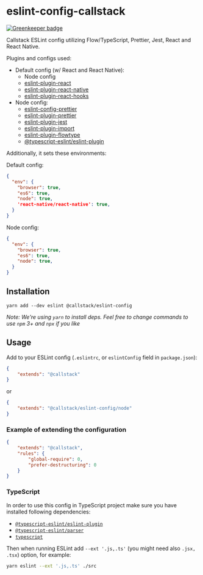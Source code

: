 # eslint-config-callstack

[![Greenkeeper badge](https://badges.greenkeeper.io/callstack/eslint-config-callstack.svg)](https://greenkeeper.io/)

Callstack ESLint config utilizing Flow/TypeScript, Prettier, Jest, React and React Native.

Plugins and configs used:
* Default config (w/ React and React Native):
  * Node config
  * [eslint-plugin-react](https://yarnpkg.com/en/package/eslint-plugin-react)
  * [eslint-plugin-react-native](https://yarnpkg.com/en/package/eslint-plugin-react-native)
  * [eslint-plugin-react-hooks](https://yarnpkg.com/en/package/eslint-plugin-react-hooks)
* Node config:
  * [eslint-config-prettier](https://yarnpkg.com/en/package/eslint-config-prettier)
  * [eslint-plugin-prettier](https://yarnpkg.com/en/package/eslint-plugin-prettier)
  * [eslint-plugin-jest](https://yarnpkg.com/en/package/eslint-plugin-jest)
  * [eslint-plugin-import](https://yarnpkg.com/en/package/eslint-plugin-import)
  * [eslint-plugin-flowtype](https://yarnpkg.com/en/package/eslint-plugin-flowtype)
  * [@typescript-eslint/eslint-plugin](https://yarnpkg.com/en/package/@typescript-eslint/eslint-plugin)

Additionally, it sets these environments:

Default config:
```json
{
  "env": {
    "browser": true,
    "es6": true,
    "node": true,
    'react-native/react-native': true,
  }
}
```

Node config:
```json
{
  "env": {
    "browser": true,
    "es6": true,
    "node": true,
  }
}
```

## Installation

```
yarn add --dev eslint @callstack/eslint-config
```

*Note: We're using `yarn` to install deps. Feel free to change commands to use `npm` 3+ and `npx` if you like*

## Usage

Add to your ESLint config (`.eslintrc`, or `eslintConfig` field in `package.json`):

```json
{
    "extends": "@callstack"
}
```

or

```json
{
    "extends": "@callstack/eslint-config/node"
}
```

### Example of extending the configuration

```json
{
    "extends": "@callstack",
    "rules": {
        "global-require": 0,
        "prefer-destructuring": 0
    }
}
```

### TypeScript

In order to use this config in TypeScript project make sure you have installed following dependencies:

* [`@typescript-eslint/eslint-plugin`](https://yarnpkg.com/en/package/@typescript-eslint/eslint-plugin)
* [`@typescript-eslint/parser`](https://yarnpkg.com/en/package/@typescript-eslint/parser)
* [`typescript`](https://yarnpkg.com/en/package/typescript)

Then when running ESLint add `--ext '.js,.ts'` (you might need also `.jsx, .tsx`) option, for example:

```bash
yarn eslint --ext '.js,.ts' ./src
```